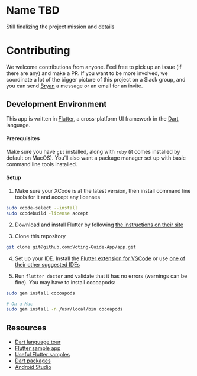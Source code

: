 # Name TBD

Still finalizing the project mission and details

# Contributing

We welcome contributions from anyone. Feel free to pick up an issue (if there are any) and make a PR. If you want to be more involved, we coordinate a lot of the bigger picture of this project on a Slack group, and you can send [Bryan](https://github.com/potterbm) a message or an email for an invite.

## Development Environment

This app is written in [Flutter](https://flutter.dev), a cross-platform UI framework in the [Dart](https://dart.dev) language.

#### Prerequisites

Make sure you have `git` installed, along with `ruby` (it comes installed by default on MacOS). You’ll also want a package manager set up with basic command line tools installed.

#### Setup

1. Make sure your XCode is at the latest version, then install command line tools for it and accept any licenses
```sh
sudo xcode-select --install
sudo xcodebuild -license accept
```

2. Download and install Flutter by following [the instructions on their site](https://flutter.dev/docs/get-started/install)

3. Clone this repository
```sh
git clone git@github.com:Voting-Guide-App/app.git
```

4. Set up your IDE. Install the [Flutter extension for VSCode](https://marketplace.visualstudio.com/items?itemName=Dart-Code.flutter) or use [one of their other suggested IDEs](https://flutter.dev/docs/get-started/editor)

5. Run `flutter doctor` and validate that it has no errors (warnings can be fine). You may have to install cocoapods:
```sh
sudo gem install cocoapods

# On a Mac
sudo gem install -n /usr/local/bin cocoapods
```

## Resources

* [Dart language tour](https://dart.dev/guides/language/language-tour)
* [Flutter sample app](https://flutter.dev/docs/get-started/codelab)
* [Useful Flutter samples](https://flutter.dev/docs/cookbook)
* [Dart packages](https://pub.dev)
* [Android Studio]()
